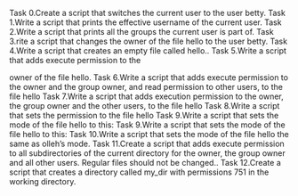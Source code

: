 Task 0.Create a script that switches the current user to the user betty.
Task 1.Write a script that prints the effective username of the current user.
Task 2.Write a script that prints all the groups the current user is part of.
Task 3.rite a script that changes the owner of the file hello to the user betty.
Task 4.Write a script that creates an empty file called hello..
Task 5.Write a script that adds execute permission to the

 owner of the file hello.
Task 6.Write a script that adds execute permission to the owner and the group owner, and read permission to other users, to the file hello
Task 7.Write a script that adds execution permission to the owner, the group owner and the other users, to the file hello
Task 8.Write a script that sets the permission to the file hello
Task 9.Write a script that sets the mode of the file hello to this:
Task 9.Write a script that sets the mode of the file hello to this:
Task 10.Write a script that sets the mode of the file hello the same as olleh’s mode.
Task 11.Create a script that adds execute permission to all subdirectories of the current directory for the owner, the group owner and all other users. Regular files should not be changed..
Task 12.Create a script that creates a directory called my_dir with permissions 751 in the working directory.
